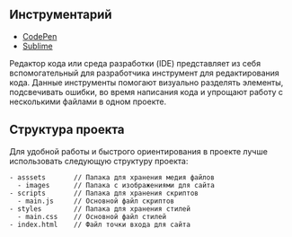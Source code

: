 ## Инструментарий
- [CodePen](https://codepen.io/)
- [Sublime](http://www.sublimetext.com/)

Редактор кода или среда разработки (IDE) представляет из себя вспомогательный для разработчика инструмент для
редактирования кода. Данные инструменты помогают визуально разделять элементы, подсвечивать ошибки, во время написания
кода и упрощают работу с несколькими файлами в одном проекте.

## Структура проекта
Для удобной работы и быстрого ориентирования в проекте лучше использовать следующую структуру проекта:

```shell
- asssets       // Папака для хранения медия файлов
  - images      // Папака с изображениями для сайта
- scripts       // Папака для хранения скриптов
  - main.js     // Основной файл скриптов
- styles        // Папака для хранения стилей
  - main.css    // Основной файл стилей
- index.html    // Файл точки входа для сайта
```
